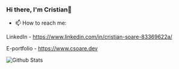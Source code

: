 ### Hi there, I'm Cristian👋

- 📫 How to reach me:
  
LinkedIn - https://www.linkedin.com/in/cristian-soare-83369622a/

E-portfolio - https://www.csoare.dev

![Github Stats](https://github-readme-stats.vercel.app/api?username=CristianSoare&theme=dark)
